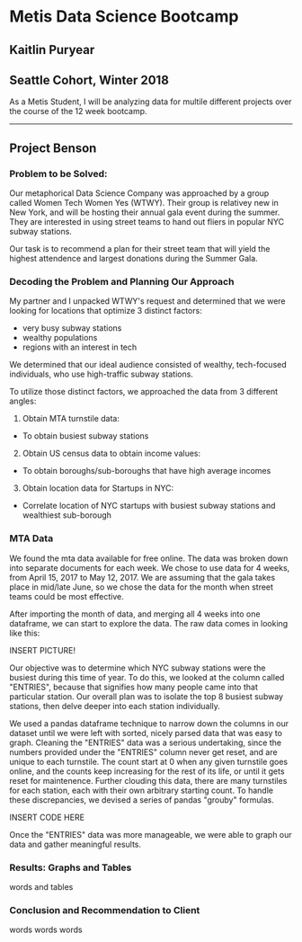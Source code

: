 

# Metis Data Science Bootcamp
## Kaitlin Puryear
## Seattle Cohort, Winter 2018
As a Metis Student, I will be analyzing data for multile different projects over the course of the 12 week bootcamp.

-------------------

## Project Benson 
### Problem to be Solved:
Our metaphorical Data Science Company was approached by a group called Women Tech Women Yes (WTWY). Their group is relativey new in New York, and will be hosting their annual gala event during the summer. They are interested in using street teams to hand out fliers in popular NYC subway stations.

Our task is to recommend a plan for their street team that will yield the highest attendence and largest donations during the Summer Gala. 

### Decoding the Problem and Planning Our Approach
My partner and I unpacked WTWY's request and determined that we were looking for locations that optimize 3 distinct factors:
* very busy subway stations
* wealthy populations
* regions with an interest in tech

We determined that our ideal audience consisted of wealthy, tech-focused individuals, who use high-traffic subway stations.

To utilize those distinct factors, we approached the data from 3 different angles:

1. Obtain MTA turnstile data:
* To obtain busiest subway stations


2. Obtain US census data to obtain income values:
* To obtain boroughs/sub-boroughs that have high average incomes


3. Obtain location data for Startups in NYC:
* Correlate location of NYC startups with busiest subway stations and wealthiest sub-borough


### MTA Data
We found the mta data available for free online. The data was broken down into separate documents for each week. We chose to use data for 4 weeks, from April 15, 2017 to May 12, 2017. We are assuming that the gala takes place in mid/late June, so we chose the data for the month when street teams could be most effective. 

After importing the month of data, and merging all 4 weeks into one dataframe, we can start to explore the data. The raw data comes in looking like this:

INSERT PICTURE!
  
Our objective was to determine which NYC subway stations were the busiest during this time of year. To do this, we looked at the column called "ENTRIES", because that signifies how many people came into that particular station. Our overall plan was to isolate the top 8 busiest subway stations, then delve deeper into each station individually.

We used a pandas dataframe technique to narrow down the columns in our dataset until we were left with sorted, nicely parsed data that was easy to graph. Cleaning the "ENTRIES" data was a serious undertaking, since the numbers provided under the "ENTRIES" column never get reset, and are unique to each turnstile. The count start at 0 when any given turnstile goes online, and the counts keep increasing for the rest of its life, or until it gets reset for maintenence. Further clouding this data, there are many turnstiles for each station, each with their own arbitrary starting count. To handle these discrepancies, we devised a series of pandas "grouby" formulas.  

INSERT CODE HERE

Once the "ENTRIES" data was more manageable, we were able to graph our data and gather meaningful results.


### Results: Graphs and Tables
words and tables

### Conclusion and Recommendation to Client
words words words
